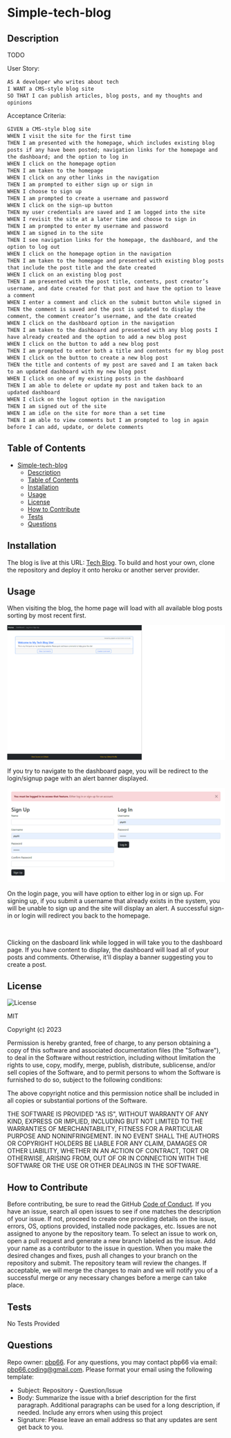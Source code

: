 # Simple-tech-blog

## Description

TODO

User Story:

```
AS A developer who writes about tech
I WANT a CMS-style blog site
SO THAT I can publish articles, blog posts, and my thoughts and opinions
```

Acceptance Criteria:

```
GIVEN a CMS-style blog site
WHEN I visit the site for the first time
THEN I am presented with the homepage, which includes existing blog posts if any have been posted; navigation links for the homepage and the dashboard; and the option to log in
WHEN I click on the homepage option
THEN I am taken to the homepage
WHEN I click on any other links in the navigation
THEN I am prompted to either sign up or sign in
WHEN I choose to sign up
THEN I am prompted to create a username and password
WHEN I click on the sign-up button
THEN my user credentials are saved and I am logged into the site
WHEN I revisit the site at a later time and choose to sign in
THEN I am prompted to enter my username and password
WHEN I am signed in to the site
THEN I see navigation links for the homepage, the dashboard, and the option to log out
WHEN I click on the homepage option in the navigation
THEN I am taken to the homepage and presented with existing blog posts that include the post title and the date created
WHEN I click on an existing blog post
THEN I am presented with the post title, contents, post creator’s username, and date created for that post and have the option to leave a comment
WHEN I enter a comment and click on the submit button while signed in
THEN the comment is saved and the post is updated to display the comment, the comment creator’s username, and the date created
WHEN I click on the dashboard option in the navigation
THEN I am taken to the dashboard and presented with any blog posts I have already created and the option to add a new blog post
WHEN I click on the button to add a new blog post
THEN I am prompted to enter both a title and contents for my blog post
WHEN I click on the button to create a new blog post
THEN the title and contents of my post are saved and I am taken back to an updated dashboard with my new blog post
WHEN I click on one of my existing posts in the dashboard
THEN I am able to delete or update my post and taken back to an updated dashboard
WHEN I click on the logout option in the navigation
THEN I am signed out of the site
WHEN I am idle on the site for more than a set time
THEN I am able to view comments but I am prompted to log in again before I can add, update, or delete comments
```

## Table of Contents

- [Simple-tech-blog](#simple-tech-blog)
  - [Description](#description)
  - [Table of Contents](#table-of-contents)
  - [Installation](#installation)
  - [Usage](#usage)
  - [License](#license)
  - [How to Contribute](#how-to-contribute)
  - [Tests](#tests)
  - [Questions](#questions)

## Installation

The blog is live at this URL: [Tech Blog](https://vast-reef-41345.herokuapp.com/). To build and host your own, clone the repository and deploy it onto heroku or another server provider.

## Usage

When visiting the blog, the home page will load with all available blog posts sorting by most recent first.

![homepage](./assets/readme/01-simple-tech-blog-demo.png)

If you try to navigate to the dashboard page, you will be redirect to the login/signup page with an alert banner displayed.

![login-alert](./assets/readme/02-simple-tech-blog-demo.png)

On the login page, you will have option to either log in or sign up. For signing up, if you submit a username that already exists in the system, you will be unable to sign up and the site will display an alert. A successful sign-in or login will redirect you back to the homepage.

![]()

Clicking on the dasboard link while logged in will take you to the dashboard page. If you have content to display, the dashboard will load all of your posts and comments. Otherwise, it'll display a banner suggesting you to create a post.

## License

![License](https://img.shields.io/static/v1?label=license&message=MIT&color=brightgreen)

MIT

Copyright (c) 2023

Permission is hereby granted, free of charge, to any person obtaining a copy of this software and associated documentation files (the "Software"), to deal in the Software without restriction, including without limitation the rights to use, copy, modify, merge, publish, distribute, sublicense, and/or sell copies of the Software, and to permit persons to whom the Software is furnished to do so, subject to the following conditions:

The above copyright notice and this permission notice shall be included in all copies or substantial portions of the Software.

THE SOFTWARE IS PROVIDED "AS IS", WITHOUT WARRANTY OF ANY KIND, EXPRESS OR IMPLIED, INCLUDING BUT NOT LIMITED TO THE WARRANTIES OF MERCHANTABILITY, FITNESS FOR A PARTICULAR PURPOSE AND NONINFRINGEMENT. IN NO EVENT SHALL THE AUTHORS OR COPYRIGHT HOLDERS BE LIABLE FOR ANY CLAIM, DAMAGES OR OTHER LIABILITY, WHETHER IN AN ACTION OF CONTRACT, TORT OR OTHERWISE, ARISING FROM, OUT OF OR IN CONNECTION WITH THE SOFTWARE OR THE USE OR OTHER DEALINGS IN THE SOFTWARE.

## How to Contribute

Before contributing, be sure to read the GitHub [Code of Conduct](https://github.com/github/docs/blob/main/CODE_OF_CONDUCT.md). If you have an issue, search all open issues to see if one matches the description of your issue. If not, proceed to create one providing details on the issue, errors, OS, options provided, installed node packages, etc. Issues are not assigned to anyone by the repository team. To select an issue to work on, open a pull request and generate a new branch labeled as the issue. Add your name as a contributor to the issue in question. When you make the desired changes and fixes, push all changes to your branch on the repository and submit. The repository team will review the changes. If acceptable, we will merge the changes to main and we will notify you of a successful merge or any necessary changes before a merge can take place.

## Tests

No Tests Provided

## Questions

Repo owner: [pbp66](https://github.com/pbp66).
For any questions, you may contact pbp66 via email: pbp66.coding@gmail.com. Please format your email using the following template:

-   Subject: Repository - Question/Issue
-   Body: Summarize the issue with a brief description for the first paragraph. Additional paragraphs can be used for a long description, if needed. Include any errors when using this project
-   Signature: Please leave an email address so that any updates are sent get back to you.
